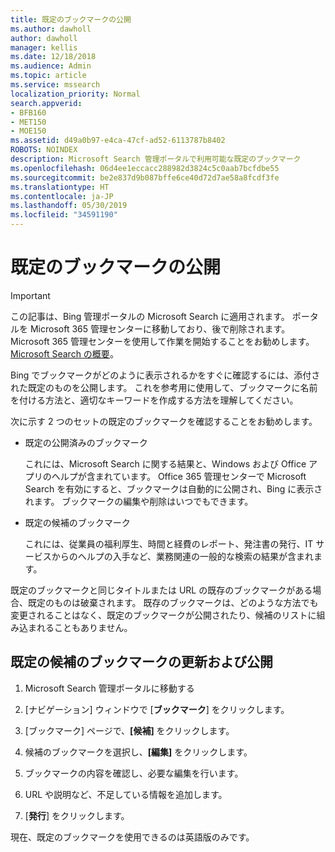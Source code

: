 ```yaml
---
title: 既定のブックマークの公開
ms.author: dawholl
author: dawholl
manager: kellis
ms.date: 12/18/2018
ms.audience: Admin
ms.topic: article
ms.service: mssearch
localization_priority: Normal
search.appverid:
- BFB160
- MET150
- MOE150
ms.assetid: d49a0b97-e4ca-47cf-ad52-6113787b8402
ROBOTS: NOINDEX
description: Microsoft Search 管理ポータルで利用可能な既定のブックマーク
ms.openlocfilehash: 06d4ee1eccacc288982d3824c5c0aab7bcfdbe55
ms.sourcegitcommit: be2e837d9b087bffe6ce40d72d7ae58a8fcdf3fe
ms.translationtype: HT
ms.contentlocale: ja-JP
ms.lasthandoff: 05/30/2019
ms.locfileid: "34591190"
---
```

# <a name="publish-default-bookmarks"></a>既定のブックマークの公開

> [!IMPORTANT]
> この記事は、Bing 管理ポータルの Microsoft Search に適用されます。 ポータルを Microsoft 365 管理センターに移動しており、後で削除されます。 Microsoft 365 管理センターを使用して作業を開始することをお勧めします。 [Microsoft Search の概要](overview-microsoft-search.md)。

Bing でブックマークがどのように表示されるかをすぐに確認するには、添付された既定のものを公開します。 これを参考用に使用して、ブックマークに名前を付ける方法と、適切なキーワードを作成する方法を理解してください。
  
次に示す 2 つのセットの既定のブックマークを確認することをお勧めします。
  
- 既定の公開済みのブックマーク
    
    これには、Microsoft Search に関する結果と、Windows および Office アプリのヘルプが含まれています。 Office 365 管理センターで Microsoft Search を有効にすると、ブックマークは自動的に公開され、Bing に表示されます。 ブックマークの編集や削除はいつでもできます。
    
- 既定の候補のブックマーク
    
    これには、従業員の福利厚生、時間と経費のレポート、発注書の発行、IT サービスからのヘルプの入手など、業務関連の一般的な検索の結果が含まれます。
    
既定のブックマークと同じタイトルまたは URL の既存のブックマークがある場合、既定のものは破棄されます。 既存のブックマークは、どのような方法でも変更されることはなく、既定のブックマークが公開されたり、候補のリストに組み込まれることもありません。
  
## <a name="update-and-publish-a-default-suggested-bookmark"></a>既定の候補のブックマークの更新および公開

1. Microsoft Search 管理ポータルに移動する
    
2. [ナビゲーション] ウィンドウで [**ブックマーク**] をクリックします。
    
3. [ブックマーク] ページで、**[候補]** をクリックします。
    
4. 候補のブックマークを選択し、**[編集]** をクリックします。
    
5. ブックマークの内容を確認し、必要な編集を行います。
    
6. URL や説明など、不足している情報を追加します。
    
7. [**発行**] をクリックします。
    
現在、既定のブックマークを使用できるのは英語版のみです。 

  

